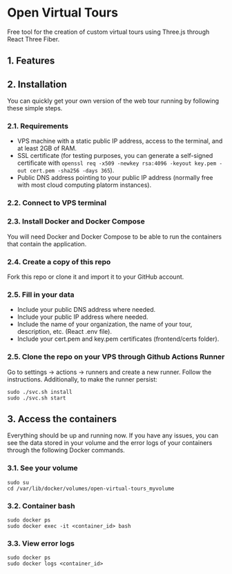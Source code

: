 # Open Virtual Tours
Free tool for the creation of custom virtual tours using Three.js through React Three Fiber.
## 1. Features
## 2. Installation
You can quickly get your own version of the web tour running by following these simple steps.
### 2.1. Requirements
- VPS machine with a static public IP address, access to the terminal, and at least 2GB of RAM.
- SSL certificate (for testing purposes, you can generate a self-signed certificate with `openssl req -x509 -newkey rsa:4096 -keyout key.pem -out cert.pem -sha256 -days 365`).
- Public DNS address pointing to your public IP address (normally free with most cloud computing platorm instances).
### 2.2. Connect to VPS terminal
### 2.3. Install Docker and Docker Compose
You will need Docker and Docker Compose to be able to run the containers that contain the application. 
### 2.4. Create a copy of this repo
Fork this repo or clone it and import it to your GitHub account. 
### 2.5. Fill in your data
 - Include your public DNS address where needed.
 - Include your public IP address where needed.
 - Include the name of your organization, the name of your tour, description, etc. (React .env file).
 - Include your cert.pem and key.pem certificates (frontend/certs folder).
### 2.5. Clone the repo on your VPS through Github Actions Runner
Go to settings -> actions -> runners and create a new runner. Follow the instructions. Additionally, to make the runner persist:
```
sudo ./svc.sh install
sudo ./svc.sh start
```
## 3. Access the containers
Everything should be up and running now. If you have any issues, you can see the data stored in your volume and the error logs of your containers through the following Docker commands.
### 3.1. See your volume
```
sudo su
cd /var/lib/docker/volumes/open-virtual-tours_myvolume
```
### 3.2. Container bash
```
sudo docker ps
sudo docker exec -it <container_id> bash
```
### 3.3. View error logs
```
sudo docker ps
sudo docker logs <container_id>
```
